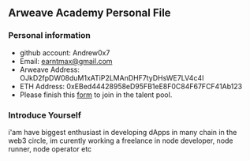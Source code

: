 ## Arweave Academy Personal File

### Personal information

- github account: Andrew0x7
- Email: earntmax@gmail.com
- Arweave Address: OJkD2fpDW08duM1xATiP2LMAnDHF7tyDHsWE7LV4c4I
- ETH Address: 0xEBed44428958eD95FB1eE8F0C84F67FCF41Ab123
- Please finish this [form](https://docs.google.com/forms/d/e/1FAIpQLSfWA5fIIcBgmRppm3jNz5vmf9Mai_QMVil-2pO4r7YKn_Zhtw/viewform?usp=sf_link) to join in the talent pool.

### Introduce Yourself
 i'am have biggest enthusiast in developing dApps in many chain in the web3 circle, im curently working a freelance in node developer, node runner, node operator etc
